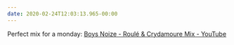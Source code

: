 ```yaml
---
date: 2020-02-24T12:03:13.965-00:00
---
```

Perfect mix for a monday: [Boys Noize - Roulé & Crydamoure Mix - YouTube](https://m.youtube.com/watch?v=9NdgylkUuJo)
